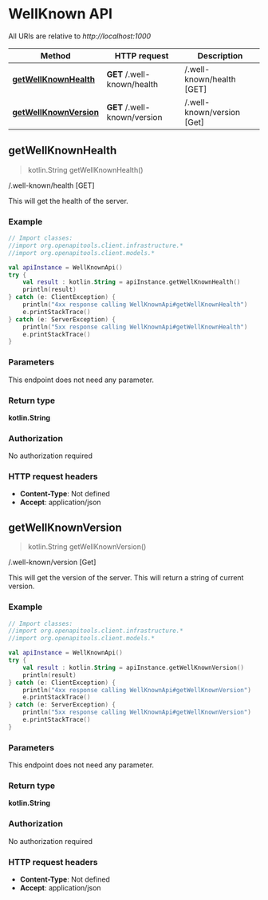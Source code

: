 # WellKnown API

All URIs are relative to *http://localhost:1000*

| Method                                                      | HTTP request                 | Description                |
|-------------------------------------------------------------|------------------------------|----------------------------|
| [**getWellKnownHealth**](WellKnownApi.md#getWellKnownHealth)   | **GET** /.well-known/health  | /.well-known/health [GET]  |
| [**getWellKnownVersion**](WellKnownApi.md#getWellKnownVersion) | **GET** /.well-known/version | /.well-known/version [Get] |

<a id="getWellKnownHealth"></a>
## **getWellKnownHealth**
> kotlin.String getWellKnownHealth()

/.well-known/health [GET]

This will get the health of the server.

### Example
```kotlin
// Import classes:
//import org.openapitools.client.infrastructure.*
//import org.openapitools.client.models.*

val apiInstance = WellKnownApi()
try {
    val result : kotlin.String = apiInstance.getWellKnownHealth()
    println(result)
} catch (e: ClientException) {
    println("4xx response calling WellKnownApi#getWellKnownHealth")
    e.printStackTrace()
} catch (e: ServerException) {
    println("5xx response calling WellKnownApi#getWellKnownHealth")
    e.printStackTrace()
}
```

### Parameters
This endpoint does not need any parameter.

### Return type

**kotlin.String**

### Authorization

No authorization required

### HTTP request headers

 - **Content-Type**: Not defined
 - **Accept**: application/json

<a id="getWellKnownVersion"></a>
## **getWellKnownVersion**
> kotlin.String getWellKnownVersion()

/.well-known/version [Get]

This will get the version of the server. This will return a string of current version.

### Example
```kotlin
// Import classes:
//import org.openapitools.client.infrastructure.*
//import org.openapitools.client.models.*

val apiInstance = WellKnownApi()
try {
    val result : kotlin.String = apiInstance.getWellKnownVersion()
    println(result)
} catch (e: ClientException) {
    println("4xx response calling WellKnownApi#getWellKnownVersion")
    e.printStackTrace()
} catch (e: ServerException) {
    println("5xx response calling WellKnownApi#getWellKnownVersion")
    e.printStackTrace()
}
```

### Parameters
This endpoint does not need any parameter.

### Return type

**kotlin.String**

### Authorization

No authorization required

### HTTP request headers

 - **Content-Type**: Not defined
 - **Accept**: application/json

